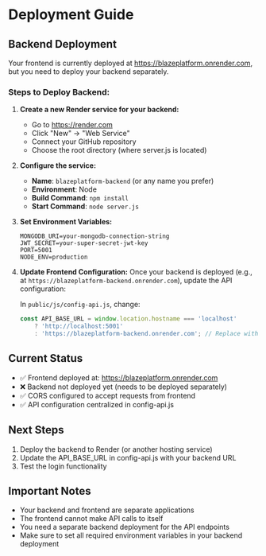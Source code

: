 # Deployment Guide

## Backend Deployment

Your frontend is currently deployed at https://blazeplatform.onrender.com, but you need to deploy your backend separately.

### Steps to Deploy Backend:

1. **Create a new Render service for your backend:**
   - Go to https://render.com
   - Click "New" → "Web Service"
   - Connect your GitHub repository
   - Choose the root directory (where server.js is located)

2. **Configure the service:**
   - **Name**: `blazeplatform-backend` (or any name you prefer)
   - **Environment**: Node
   - **Build Command**: `npm install`
   - **Start Command**: `node server.js`

3. **Set Environment Variables:**
   ```
   MONGODB_URI=your-mongodb-connection-string
   JWT_SECRET=your-super-secret-jwt-key
   PORT=5001
   NODE_ENV=production
   ```

4. **Update Frontend Configuration:**
   Once your backend is deployed (e.g., at `https://blazeplatform-backend.onrender.com`), update the API configuration:
   
   In `public/js/config-api.js`, change:
   ```javascript
   const API_BASE_URL = window.location.hostname === 'localhost' 
       ? 'http://localhost:5001' 
       : 'https://blazeplatform-backend.onrender.com'; // Replace with your actual backend URL
   ```

## Current Status

- ✅ Frontend deployed at: https://blazeplatform.onrender.com
- ❌ Backend not deployed yet (needs to be deployed separately)
- ✅ CORS configured to accept requests from frontend
- ✅ API configuration centralized in config-api.js

## Next Steps

1. Deploy the backend to Render (or another hosting service)
2. Update the API_BASE_URL in config-api.js with your backend URL
3. Test the login functionality

## Important Notes

- Your backend and frontend are separate applications
- The frontend cannot make API calls to itself
- You need a separate backend deployment for the API endpoints
- Make sure to set all required environment variables in your backend deployment 